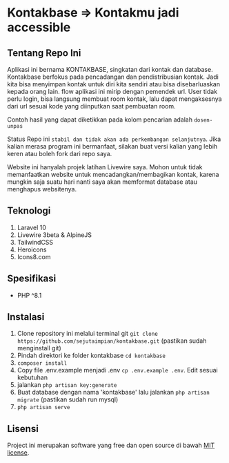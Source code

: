 # Kontakbase => Kontakmu jadi accessible

## Tentang Repo Ini

Aplikasi ini bernama KONTAKBASE, singkatan dari kontak dan database. Kontakbase berfokus pada pencadangan dan pendistribusian kontak. Jadi kita bisa menyimpan kontak untuk diri kita sendiri atau bisa disebarluaskan kepada orang lain. flow aplikasi ini mirip dengan pemendek url. User tidak perlu login, bisa langsung membuat room kontak, lalu dapat mengaksesnya dari url sesuai kode yang diinputkan saat pembuatan room.

Contoh hasil yang dapat diketikkan pada kolom pencarian adalah `dosen-unpas`

Status Repo ini `stabil dan tidak akan ada perkembangan selanjutnya`. Jika kalian merasa program ini bermanfaat, silakan buat versi kalian yang lebih keren atau boleh fork dari repo saya.

Website ini hanyalah projek latihan Livewire saya. Mohon untuk tidak memanfaatkan website untuk mencadangkan/membagikan kontak, karena mungkin saja suatu hari nanti saya akan memformat database atau menghapus websitenya.

## Teknologi

1. Laravel 10
2. Livewire 3beta & AlpineJS
3. TailwindCSS
4. Heroicons
5. Icons8.com

## Spesifikasi

-   PHP ^8.1

## Instalasi

1. Clone repository ini melalui terminal git `git clone https://github.com/sejutaimpian/kontakbase.git` (pastikan sudah menginstall git)
1. Pindah direktori ke folder kontakbase `cd kontakbase`
1. `composer install`
1. Copy file .env.example menjadi .env `cp .env.example .env`. Edit sesuai kebutuhan
1. jalankan `php artisan key:generate`
1. Buat database dengan nama 'kontakbase' lalu jalankan `php artisan migrate` (pastikan sudah run mysql)
1. `php artisan serve`

## Lisensi

Project ini merupakan software yang free dan open source di bawah [MIT license](https://opensource.org/licenses/MIT).
